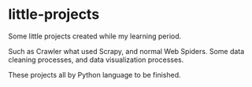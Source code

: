 # little-projects
Some little projects created while my learning period.

Such as Crawler what used Scrapy, and normal Web Spiders. Some data cleaning processes, and data visualization processes.

These projects all by Python language to be finished.

